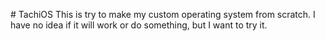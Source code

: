 # TachiOS
This is try to make my custom operating system from scratch.
I have no idea if it will work or do something, but I want to try it.
